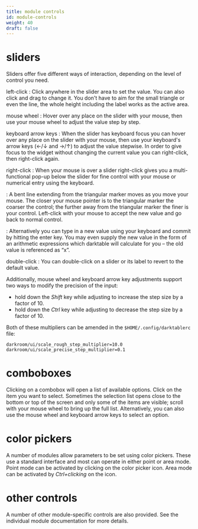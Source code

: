 ```yaml
---
title: module controls
id: module-controls
weight: 40
draft: false
---
```


# sliders

Sliders offer five different ways of interaction, depending on the level of control you need.

left-click
: Click anywhere in the slider area to set the value. You can also click and drag to change it. You don't have to aim for the small triangle or even the line, the whole height including the label works as the active area.

mouse wheel
: Hover over any place on the slider with your mouse, then use your mouse wheel to adjust the value step by step.

keyboard arrow keys
: When the slider has keyboard focus you can hover over any place on the slider with your mouse, then use your keyboard's arrow keys (←/↓ and →/↑) to adjust the value stepwise. In order to give focus to the widget without changing the current value you can right-click, then right-click again.

right-click
: When your mouse is over a slider right-click gives you a multi-functional pop-up below the slider for fine control with your mouse or numerical entry using the keyboard.

: A bent line extending from the triangular marker moves as you move your mouse. The closer your mouse pointer is to the triangular marker the coarser the control; the further away from the triangular marker the finer is your control. Left-click with your mouse to accept the new value and go back to normal control.

: Alternatively you can type in a new value using your keyboard and commit by hitting the enter key. You may even supply the new value in the form of an arithmetic expressions which darktable will calculate for you – the old value is referenced as “x”.

double-click
: You can double-click on a slider or its label to revert to the default value.

Additionally, mouse wheel and keyboard arrow key adjustments support two ways to modify the precision of the input:

 - hold down the _Shift_ key while adjusting to increase the step size by a factor of 10. 
 - hold down the _Ctrl_ key while adjusting to decrease the step size by a factor of 10.

Both of these multipliers can be amended in the `$HOME/.config/darktablerc` file:

```
darkroom/ui/scale_rough_step_multiplier=10.0
darkroom/ui/scale_precise_step_multiplier=0.1
```

# comboboxes

Clicking on a combobox will open a list of available options. Click on the item you want to select. Sometimes the selection list opens close to the bottom or top of the screen and only some of the items are visible; scroll with your mouse wheel to bring up the full list. Alternatively, you can also use the mouse wheel and keyboard arrow keys to select an option.

# color pickers

A number of modules allow parameters to be set using color pickers. These use a standard interface and most can operate in either point or area mode. Point mode can be activated by clicking on the color picker icon. Area mode can be activated by _Ctrl+clicking_ on the icon.

# other controls

A number of other module-specific controls are also provided. See the individual module documentation for more details.
